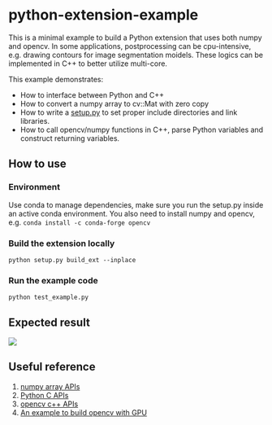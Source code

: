 # python-extension-example

This is a minimal example to build a Python extension that uses both numpy and opencv. In some applications, postprocessing can be cpu-intensive, e.g. drawing contours for image segmentation moidels. These logics can be implemented in C++ to better utilize multi-core.

This example demonstrates:

* How to interface between Python and C++
* How to convert a numpy array to cv::Mat with zero copy
* How to write a [setup.py](./setup.py) to set proper include directories and link libraries.
* How to call opencv/numpy functions in C++, parse Python variables and construct returning variables.

## How to use

### Environment

Use conda to manage dependencies, make sure you run the setup.py inside an active conda environment. You also need to install numpy and opencv, e.g. ```conda install -c conda-forge opencv```

### Build the extension locally

```
python setup.py build_ext --inplace
```

### Run the example code

```python test_example.py```

## Expected result

![](sample_images/expected_result.png)

## Useful reference

1. [numpy array APIs](https://numpy.org/devdocs/reference/c-api/array.html#array-structure-and-data-access)
2. [Python C APIs](https://docs.python.org/3/c-api/index.html)
3. [opencv c++ APIs](https://docs.opencv.org/master/d3/d63/classcv_1_1Mat.html)
4. [An example to build opencv with GPU](https://gist.github.com/raulqf/f42c718a658cddc16f9df07ecc627be7)